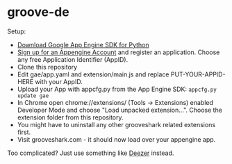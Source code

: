 groove-de
=========

Setup:
- [Download Google App Engine SDK for Python](https://developers.google.com/appengine/downloads#Google_App_Engine_SDK_for_Python)
- [Sign up for an Appengine Account](https://appspot.com) and register an
application. Choose any free Application Identifier (AppID).
- Clone this repository
- Edit gae/app.yaml and extension/main.js and replace PUT-YOUR-APPID-HERE with your AppID.
- Upload your App with appcfg.py from the App Engine SDK: `appcfg.py update gae`
- In Chrome open chrome://extensions/ (Tools -> Extensions) enabled Developer
Mode and choose "Load unpacked extension...". Choose the extension folder
from this repository.
- You might have to uninstall any other grooveshark related extensions first.
- Visit grooveshark.com - it should now load over your appengine app.


Too complicated? Just use something like [Deezer](http://goo.gl/SNOlG) instead.
